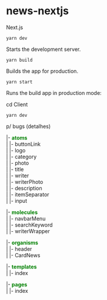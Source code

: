 # news-nextjs
Next.js

`yarn dev`

Starts the development server.

`yarn build`

Builds the app for production.

`yarn start`

Runs the build app in production mode:

cd Client

`yarn dev`

p/ bugs (detalhes)

|- <span style="color:green"><b>atoms</b></span></br>
| |- buttonLink</br>
| |- logo</br>
| |- category</br>
| |- photo</br>
| |- title</br>
| |- writer</br>
| |- writerPhoto</br>
| |- description</br>
| |- itemSeparator</br>
| |- input</br>

|- <span style="color:green"><b>molecules</b></span></br>
| |- navbarMenu</br>
| |- searchKeyword</br>
| |- writerWrapper</br>

|- <span style="color:green"><b>organisms</b></span></br>
| |- header</br>
| |- CardNews</br>

|- <span style="color:green"><b>templates</b></span></br>
| |- index</br>

|- <span style="color:green"><b>pages</b></span></br>
| |- index</br>
